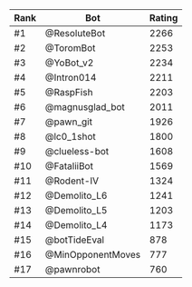 Rank|Bot|Rating
---|---|---
#1|@ResoluteBot|2266
#2|@ToromBot|2253
#3|@YoBot_v2|2234
#4|@Intron014|2211
#5|@RaspFish|2203
#6|@magnusglad_bot|2011
#7|@pawn_git|1926
#8|@lc0_1shot|1800
#9|@clueless-bot|1608
#10|@FataliiBot|1569
#11|@Rodent-IV|1324
#12|@Demolito_L6|1241
#13|@Demolito_L5|1203
#14|@Demolito_L4|1173
#15|@botTideEval|878
#16|@MinOpponentMoves|777
#17|@pawnrobot|760
